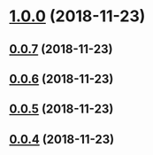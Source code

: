 # [1.0.0](https://github.com/datianjiao/kabsc/compare/v0.0.7...v1.0.0) (2018-11-23)



## [0.0.7](https://github.com/datianjiao/kabsc/compare/v0.0.6...v0.0.7) (2018-11-23)



## [0.0.6](https://github.com/datianjiao/kabsc/compare/v0.0.5...v0.0.6) (2018-11-23)



## [0.0.5](https://github.com/datianjiao/kabsc/compare/v0.0.4...v0.0.5) (2018-11-23)



## [0.0.4](https://github.com/datianjiao/kabsc/compare/v0.0.3...v0.0.4) (2018-11-23)



